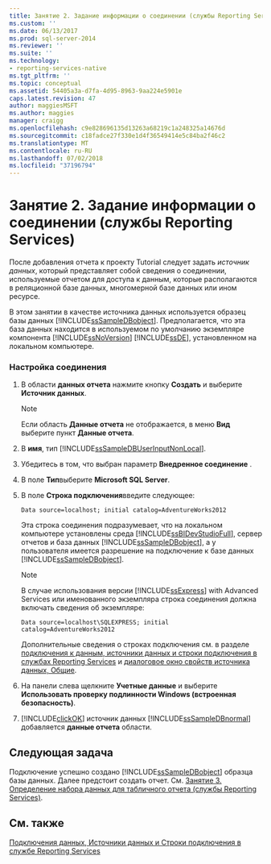 ```yaml
---
title: Занятие 2. Задание информации о соединении (службы Reporting Services) | Документы Майкрософт
ms.custom: ''
ms.date: 06/13/2017
ms.prod: sql-server-2014
ms.reviewer: ''
ms.suite: ''
ms.technology:
- reporting-services-native
ms.tgt_pltfrm: ''
ms.topic: conceptual
ms.assetid: 54405a3a-d7fa-4d95-8963-9aa224e5901e
caps.latest.revision: 47
author: maggiesMSFT
ms.author: maggies
manager: craigg
ms.openlocfilehash: c9e828696135d13263a68219c1a248325a14676d
ms.sourcegitcommit: c18fadce27f330e1d4f36549414e5c84ba2f46c2
ms.translationtype: MT
ms.contentlocale: ru-RU
ms.lasthandoff: 07/02/2018
ms.locfileid: "37196794"
---
```

# <a name="lesson-2-specifying-connection-information-reporting-services"></a>Занятие 2. Задание информации о соединении (службы Reporting Services)
  После добавления отчета к проекту Tutorial следует задать *источник данных*, который представляет собой сведения о соединении, используемые отчетом для доступа к данным, которые располагаются в реляционной базе данных, многомерной базе данных или ином ресурсе.  
  
 В этом занятии в качестве источника данных используется образец базы данных [!INCLUDE[ssSampleDBobject](../includes/sssampledbobject-md.md)]. Предполагается, что эта база данных находится в используемом по умолчанию экземпляре компонента [!INCLUDE[ssNoVersion](../includes/ssnoversion-md.md)] [!INCLUDE[ssDE](../includes/ssde-md.md)], установленном на локальном компьютере.  
  
### <a name="to-set-up-a-connection"></a>Настройка соединения  
  
1.  В области **данных отчета** нажмите кнопку **Создать** и выберите **Источник данных**.  
  
    > [!NOTE]  
    >  Если область **Данные отчета** не отображается, в меню **Вид** выберите пункт **Данные отчета**.  
  
2.  В **имя**, тип [!INCLUDE[ssSampleDBUserInputNonLocal](../includes/sssampledbuserinputnonlocal-md.md)].  
  
3.  Убедитесь в том, что выбран параметр **Внедренное соединение** .  
  
4.  В поле **Тип**выберите **Microsoft SQL Server**.  
  
5.  В поле **Строка подключения**введите следующее:  
  
    ```  
    Data source=localhost; initial catalog=AdventureWorks2012  
    ```  
  
     Эта строка соединения подразумевает, что на локальном компьютере установлены среда [!INCLUDE[ssBIDevStudioFull](../includes/ssbidevstudiofull-md.md)], сервер отчетов и база данных [!INCLUDE[ssSampleDBobject](../includes/sssampledbobject-md.md)], а у пользователя имеется разрешение на подключение к базе данных [!INCLUDE[ssSampleDBobject](../includes/sssampledbobject-md.md)].  
  
    > [!NOTE]  
    >  В случае использования версии [!INCLUDE[ssExpress](../includes/ssexpress-md.md)] with Advanced Services или именованного экземпляра строка соединения должна включать сведения об экземпляре:  
    >   
    >  `Data source=localhost\SQLEXPRESS; initial catalog=AdventureWorks2012`  
    >   
    >  Дополнительные сведения о строках подключения см. в разделе [подключения к данным, источники данных и строки подключения в службах Reporting Services](data-connections-data-sources-and-connection-strings-in-reporting-services.md) и [диалоговое окно свойств источника данных, Общие](data-source-properties-dialog-box-general.md).  
  
6.  На панели слева щелкните **Учетные данные** и выберите **Использовать проверку подлинности Windows (встроенная безопасность)**.  
  
7.  [!INCLUDE[clickOK](../includes/clickok-md.md)] источник данных [!INCLUDE[ssSampleDBnormal](../includes/sssampledbnormal-md.md)] добавляется **данные отчета** области.  
  
## <a name="next-task"></a>Следующая задача  
 Подключение успешно создано [!INCLUDE[ssSampleDBobject](../includes/sssampledbobject-md.md)] образца базы данных. Далее предстоит создать отчет. См. [Занятие 3. Определение набора данных для табличного отчета (службы Reporting Services)](lesson-3-defining-a-dataset-for-the-table-report-reporting-services.md).  
  
## <a name="see-also"></a>См. также  
 [Подключения данных, Источники данных и Строки подключения в службе Reporting Services](data-connections-data-sources-and-connection-strings-in-reporting-services.md)  
  
  
